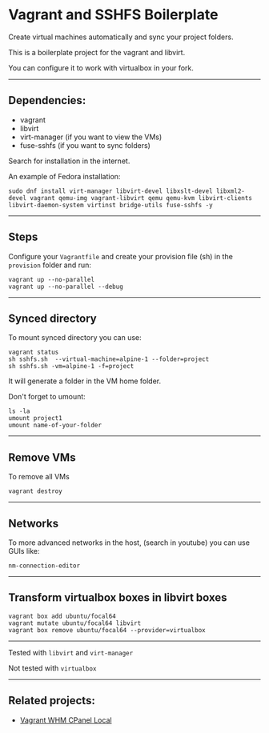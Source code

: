 
Vagrant and SSHFS Boilerplate
==============================

Create virtual machines automatically and sync your project folders.

This is a boilerplate project for the vagrant and libvirt. 

You can configure it to work with virtualbox in your fork.

------------------------------

## Dependencies:

- vagrant
- libvirt
- virt-manager (if you want to view the VMs)
- fuse-sshfs (if you want to sync folders)

Search for installation in the internet.

An example of Fedora installation:

```
sudo dnf install virt-manager libvirt-devel libxslt-devel libxml2-devel vagrant qemu-img vagrant-libvirt qemu qemu-kvm libvirt-clients libvirt-daemon-system virtinst bridge-utils fuse-sshfs -y
```

------------------------------

## Steps

Configure your `Vagrantfile` and create your provision file  (sh) in the `provision` folder and run:

```
vagrant up --no-parallel
vagrant up --no-parallel --debug
```

------------------------------

## Synced directory

To mount synced directory you can use:

```
vagrant status
sh sshfs.sh  --virtual-machine=alpine-1 --folder=project
sh sshfs.sh -vm=alpine-1 -f=project
```

It will generate a folder in the VM home folder.

Don't forget to umount:

```
ls -la
umount project1
umount name-of-your-folder
```

------------------------------

## Remove VMs

To remove all VMs

```
vagrant destroy
```

------------------------------

## Networks

To more advanced networks in the host, (search in youtube) you can use GUIs like:

```
nm-connection-editor
```

------------------------------

## Transform virtualbox boxes in libvirt boxes

```
vagrant box add ubuntu/focal64
vagrant mutate ubuntu/focal64 libvirt
vagrant box remove ubuntu/focal64 --provider=virtualbox
```

------------------------------

Tested with `libvirt` and `virt-manager`

Not tested with `virtualbox`

------------------------------

## Related projects:

- [Vagrant WHM CPanel Local](https://github.com/antonio24073/vagrant-whm-cpanel-local)


